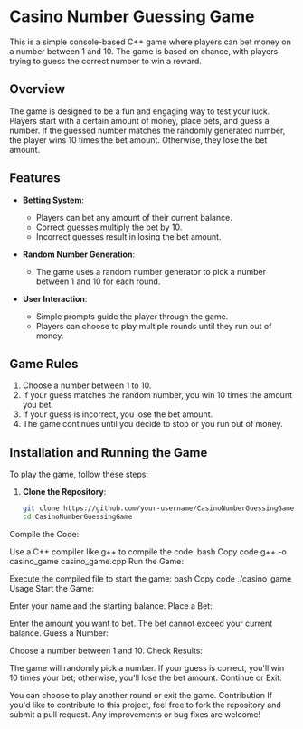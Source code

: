 # Casino Number Guessing Game

This is a simple console-based C++ game where players can bet money on a number between 1 and 10. The game is based on chance, with players trying to guess the correct number to win a reward.

## Overview

The game is designed to be a fun and engaging way to test your luck. Players start with a certain amount of money, place bets, and guess a number. If the guessed number matches the randomly generated number, the player wins 10 times the bet amount. Otherwise, they lose the bet amount.

## Features

- **Betting System**:
  - Players can bet any amount of their current balance.
  - Correct guesses multiply the bet by 10.
  - Incorrect guesses result in losing the bet amount.
  
- **Random Number Generation**:
  - The game uses a random number generator to pick a number between 1 and 10 for each round.
  
- **User Interaction**:
  - Simple prompts guide the player through the game.
  - Players can choose to play multiple rounds until they run out of money.

## Game Rules

1. Choose a number between 1 to 10.
2. If your guess matches the random number, you win 10 times the amount you bet.
3. If your guess is incorrect, you lose the bet amount.
4. The game continues until you decide to stop or you run out of money.

## Installation and Running the Game

To play the game, follow these steps:

1. **Clone the Repository**:
   ```bash
   git clone https://github.com/your-username/CasinoNumberGuessingGame.git
   cd CasinoNumberGuessingGame
Compile the Code:

Use a C++ compiler like g++ to compile the code:
bash
Copy code
g++ -o casino_game casino_game.cpp
Run the Game:

Execute the compiled file to start the game:
bash
Copy code
./casino_game
Usage
Start the Game:

Enter your name and the starting balance.
Place a Bet:

Enter the amount you want to bet. The bet cannot exceed your current balance.
Guess a Number:

Choose a number between 1 and 10.
Check Results:

The game will randomly pick a number. If your guess is correct, you'll win 10 times your bet; otherwise, you'll lose the bet amount.
Continue or Exit:

You can choose to play another round or exit the game.
Contribution
If you'd like to contribute to this project, feel free to fork the repository and submit a pull request. Any improvements or bug fixes are welcome!
